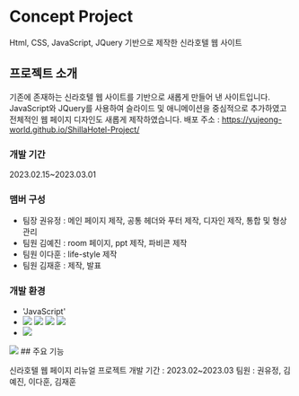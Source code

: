# Concept Project
Html, CSS, JavaScript, JQuery 기반으로 제작한 신라호텔 웹 사이트

## 프로젝트 소개
기존에 존재하는 신라호텔 웹 사이트를 기반으로 새롭게 만들어 낸 사이트입니다.
JavaScript와 JQuery를 사용하여 슬라이드 및 애니메이션을 중심적으로 추가하였고 전체적인 웹 페이지 디자인도 새롭게 제작하였습니다.
배포 주소 : <https://yujeong-world.github.io/ShillaHotel-Project/>

### 개발 기간
2023.02.15~2023.03.01

### 맴버 구성
- 팀장 권유정 : 메인 페이지 제작, 공통 헤더와 푸터 제작, 디자인 제작, 통합 및 형상관리
- 팀원 김예진 : room 페이지, ppt 제작, 파비콘 제작
- 팀원 이다훈 : life-style 제작
- 팀원 김재훈 : 제작, 발표

### 개발 환경
- 'JavaScript'
- <img src="https://img.shields.io/badge/html5-E34F26?style=for-the-badge&logo=html5&logoColor=white"> 
  <img src="https://img.shields.io/badge/css-1572B6?style=for-the-badge&logo=css3&logoColor=white"> 
  <img src="https://img.shields.io/badge/javascript-F7DF1E?style=for-the-badge&logo=javascript&logoColor=black"> 
  <img src="https://img.shields.io/badge/jquery-0769AD?style=for-the-badge&logo=jquery&logoColor=white">
-  <img src="https://img.shields.io/badge/github-181717?style=for-the-badge&logo=github&logoColor=white">
<img src="https://img.shields.io/badge/visualstudiocode?style=for-the-badge&logo=github&logoColor=white">
## 주요 기능

신라호텔 웹 페이지 리뉴얼 프로젝트
개발 기간 : 2023.02~2023.03
팀원 : 권유정, 김예진, 이다훈, 김재훈


